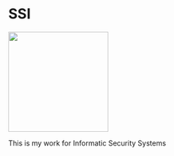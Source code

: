# SSI

<img src="https://user-images.githubusercontent.com/87705461/214303796-c725fede-a6be-40a5-a96a-8348c2443081.png" width="200" height="200"/>

This is my work for Informatic Security Systems
